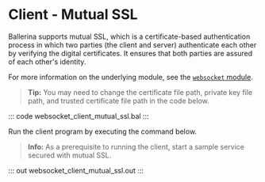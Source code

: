 # Client - Mutual SSL

Ballerina supports mutual SSL, which is a certificate-based authentication process in which two parties (the client and server) authenticate each other by verifying the digital certificates. It ensures that both parties are assured of each other's identity.

For more information on the underlying module, see the [`websocket` module](https://lib.ballerina.io/ballerina/websocket/latest/).

>**Tip:** You may need to change the certificate file path, private key file path, and trusted certificate file path in the code below.

::: code websocket_client_mutual_ssl.bal :::

Run the client program by executing the command below.

>**Info:** As a prerequisite to running the client, start a sample service secured with mutual SSL.

::: out websocket_client_mutual_ssl.out :::